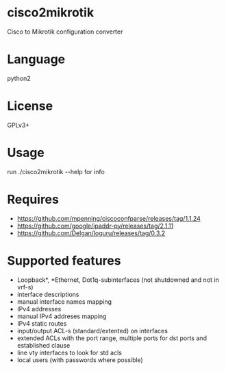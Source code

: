 # cisco2mikrotik
Cisco to Mikrotik configuration converter

# Language
python2

# License
GPLv3+

# Usage
run ./cisco2mikrotik --help for info

# Requires
* <https://github.com/mpenning/ciscoconfparse/releases/tag/1.1.24>
* <https://github.com/google/ipaddr-py/releases/tag/2.1.11>
* <https://github.com/Delgan/loguru/releases/tag/0.3.2>

# Supported features
* Loopback\*, \*Ethernet, Dot1q-subinterfaces (not shutdowned and not in vrf-s)
* interface descriptions
* manual interface names mapping
* IPv4 addresses
* manual IPv4 addreses mapping
* IPv4 static routes
* input/output ACL-s (standard/extented) on interfaces
* extended ACLs with the port range, multiple ports for dst ports and established clause
* line vty interfaces to look for std acls
* local users (with passwords where possible)

